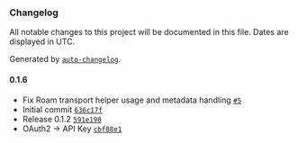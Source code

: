 ### Changelog

All notable changes to this project will be documented in this file. Dates are displayed in UTC.

Generated by [`auto-changelog`](https://github.com/CookPete/auto-changelog).

#### 0.1.6

- Fix Roam transport helper usage and metadata handling [`#5`](https://github.com/WonderInventions/n8n-nodes-roam/pull/5)
- Initial commit [`636c17f`](https://github.com/WonderInventions/n8n-nodes-roam/commit/636c17f3ea440c099c82e11e75eca653bf29b66e)
- Release 0.1.2 [`591e190`](https://github.com/WonderInventions/n8n-nodes-roam/commit/591e1906f673e5da6d1926586bcf7b2847c47577)
- OAuth2 -&gt; API Key [`cbf88e1`](https://github.com/WonderInventions/n8n-nodes-roam/commit/cbf88e181749c58387e494d4f68d676e81ff6535)
